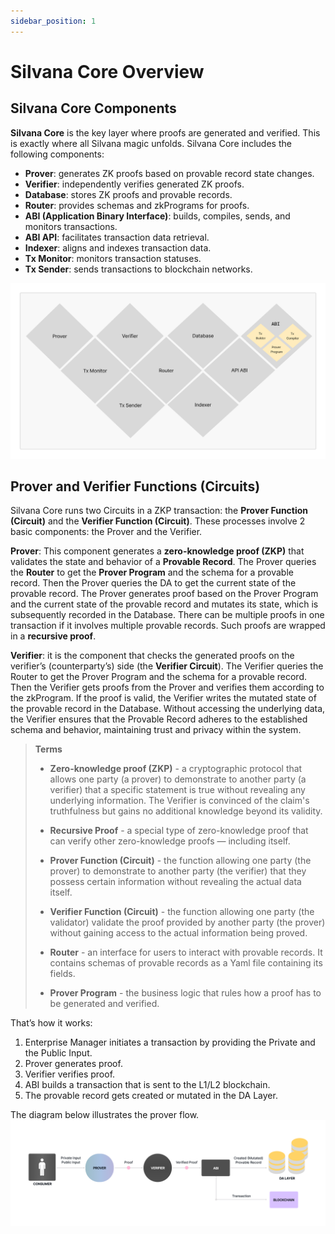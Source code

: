 ```yaml
---
sidebar_position: 1
---
```


# Silvana Core Overview

## Silvana Core Components

**Silvana Core** is the key layer where proofs are generated and verified. This is exactly where all Silvana magic unfolds. Silvana Core includes the following components:

* **Prover**: generates ZK proofs based on provable record state changes.
* **Verifier**: independently verifies generated ZK proofs.
* **Database**: stores ZK proofs and provable records.
* **Router**: provides schemas and zkPrograms for proofs.
* **ABI (Application Binary Interface)**: builds, compiles, sends, and monitors transactions.
* **ABI API**: facilitates transaction data retrieval.
* **Indexer**: aligns and indexes transaction data.
* **Tx Monitor**: monitors transaction statuses.
* **Tx Sender**: sends transactions to blockchain networks.

![Silvana Core Components](../img/silvana-core.png)

## Prover and Verifier Functions (Circuits)

Silvana Core runs two Circuits in a ZKP transaction: the **Prover Function (Circuit)** and the **Verifier Function (Circuit)**. These processes involve 2 basic components: the Prover and the Verifier.

**Prover**: This component generates a **zero-knowledge proof (ZKP)** that validates the state and behavior of a **Provable Record**. The Prover queries the **Router** to get the **Prover Program** and the schema for a provable record. Then the Prover queries the DA to get the current state of the provable record. The Prover generates proof based on the Prover Program and the current state of the provable record and mutates its state, which is subsequently recorded in the Database. There can be multiple proofs in one transaction if it involves multiple provable records. Such proofs are wrapped in a **recursive proof**.

**Verifier**: it is the component that checks the generated proofs on the verifier’s (counterparty’s) side (the **Verifier Circuit**). The Verifier queries the Router to get the Prover Program and the schema for a provable record. Then the Verifier gets proofs from the Prover and verifies them according to the zkProgram. If the proof is valid, the Verifier writes the mutated state of the provable record in the Database. Without accessing the underlying data, the Verifier ensures that the Provable Record adheres to the established schema and behavior, maintaining trust and privacy within the system.

> **Terms**  
>
> * **Zero-knowledge proof (ZKP)** - a cryptographic protocol that allows one party (a prover) to demonstrate to another party (a verifier) that a specific statement is true without revealing any underlying information. The Verifier is convinced of the claim's truthfulness but gains no additional knowledge beyond its validity.
> 
> * **Recursive Proof** - a special type of zero-knowledge proof that can verify other zero-knowledge proofs — including itself.
> 
> * **Prover Function (Circuit)** - the function allowing one party (the prover) to demonstrate to another party (the verifier) that they possess certain information without revealing the actual data itself.
> 
> * **Verifier Function (Circuit)** - the function allowing one party (the validator) validate the proof provided by another party (the prover) without gaining access to the actual information being proved.
> 
> * **Router** - an interface for users to interact with provable records. It contains schemas of provable records as a Yaml file containing its fields.
> 
> * **Prover Program** - the business logic that rules how a proof has to be generated and verified.

That’s how it works:

1. Enterprise Manager initiates a transaction by providing the Private and the Public Input.
2. Prover generates proof.
3. Verifier verifies proof.
4. ABI builds a transaction that is sent to the L1/L2 blockchain. 
5. The provable record gets created or mutated in the DA Layer.

The diagram below illustrates the prover flow.
![Prover Flow](../img/prover-flow.png)